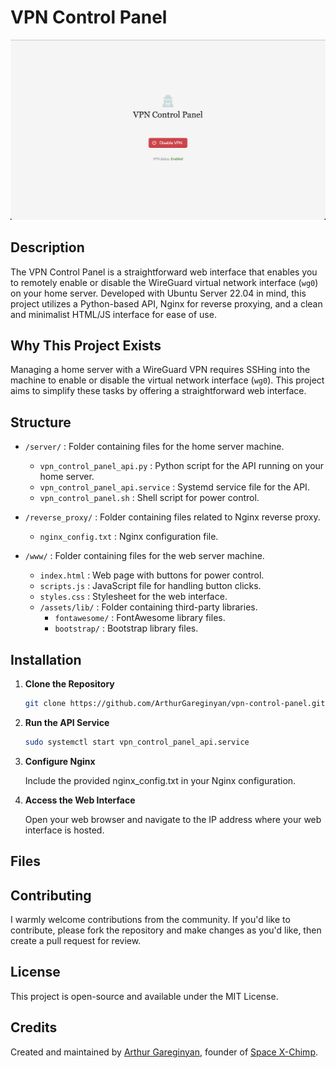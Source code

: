 # VPN Control Panel

![Screenshot](https://github.com/ArthurGareginyan/vpn-control-panel/blob/main/screenshot.png)

## Description

The VPN Control Panel is a straightforward web interface that enables you to remotely enable or disable the WireGuard virtual network interface (`wg0`) on your home server. Developed with Ubuntu Server 22.04 in mind, this project utilizes a Python-based API, Nginx for reverse proxying, and a clean and minimalist HTML/JS interface for ease of use.

## Why This Project Exists

Managing a home server with a WireGuard VPN requires SSHing into the machine to enable or disable the virtual network interface (`wg0`). This project aims to simplify these tasks by offering a straightforward web interface.

## Structure

- `/server/`               : Folder containing files for the home server machine.
  - `vpn_control_panel_api.py` : Python script for the API running on your home server.
  - `vpn_control_panel_api.service` : Systemd service file for the API.
  - `vpn_control_panel.sh` : Shell script for power control.

- `/reverse_proxy/`        : Folder containing files related to Nginx reverse proxy.
  - `nginx_config.txt`     : Nginx configuration file.
  
- `/www/`                  : Folder containing files for the web server machine.
  - `index.html`           : Web page with buttons for power control.
  - `scripts.js`           : JavaScript file for handling button clicks.
  - `styles.css`           : Stylesheet for the web interface.
  - `/assets/lib/`         : Folder containing third-party libraries.
    - `fontawesome/`       : FontAwesome library files.
    - `bootstrap/`         : Bootstrap library files.

## Installation

1. **Clone the Repository**
    ```bash
    git clone https://github.com/ArthurGareginyan/vpn-control-panel.git
    ```

2. **Run the API Service**
    ```bash
    sudo systemctl start vpn_control_panel_api.service
    ```

3. **Configure Nginx**

    Include the provided nginx_config.txt in your Nginx configuration.

4. **Access the Web Interface**

    Open your web browser and navigate to the IP address where your web interface is hosted.

## Files

## Contributing

I warmly welcome contributions from the community. If you'd like to contribute, please fork the repository and make changes as you'd like, then create a pull request for review.

## License

This project is open-source and available under the MIT License.

## Credits

Created and maintained by [Arthur Gareginyan](https://www.mycyberuniverse.com), founder of [Space X-Chimp](https://www.spacexchimp.com).
